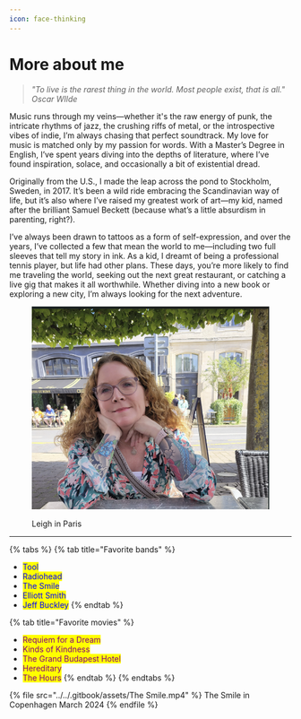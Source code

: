 ```yaml
---
icon: face-thinking
---
```


# More about me



> _"To live is the rarest thing in the world. Most people exist, that is all."_ _Oscar WIlde_

Music runs through my veins—whether it's the raw energy of punk, the intricate rhythms of jazz, the crushing riffs of metal, or the introspective vibes of indie, I’m always chasing that perfect soundtrack. My love for music is matched only by my passion for words. With a Master’s Degree in English, I’ve spent years diving into the depths of literature, where I’ve found inspiration, solace, and occasionally a bit of existential dread.

Originally from the U.S., I made the leap across the pond to Stockholm, Sweden, in 2017. It’s been a wild ride embracing the Scandinavian way of life, but it’s also where I’ve raised my greatest work of art—my kid, named after the brilliant Samuel Beckett (because what’s a little absurdism in parenting, right?).

I’ve always been drawn to tattoos as a form of self-expression, and over the years, I’ve collected a few that mean the world to me—including two full sleeves that tell my story in ink. As a kid, I dreamt of being a professional tennis player, but life had other plans. These days, you’re more likely to find me traveling the world, seeking out the next great restaurant, or catching a live gig that makes it all worthwhile. Whether diving into a new book or exploring a new city, I’m always looking for the next adventure.

<figure><img src="../../.gitbook/assets/Leigh image.png" alt=""><figcaption><p>Leigh in Paris</p></figcaption></figure>

***

{% tabs %}
{% tab title="Favorite bands" %}
* <mark style="color:blue;">Tool</mark>
* <mark style="color:blue;">Radiohead</mark>
* <mark style="color:blue;">The Smile</mark>
* <mark style="color:blue;">Elliott Smith</mark>
* <mark style="color:blue;">Jeff Buckley</mark>
{% endtab %}

{% tab title="Favorite movies" %}
* <mark style="color:purple;">Requiem for a Dream</mark>
* <mark style="color:purple;">Kinds of Kindness</mark>
* <mark style="color:purple;">The Grand Budapest Hotel</mark>
* <mark style="color:purple;">Hereditary</mark>
* <mark style="color:purple;">The Hours</mark>
{% endtab %}
{% endtabs %}

{% file src="../../.gitbook/assets/The Smile.mp4" %}
The Smile in Copenhagen March 2024
{% endfile %}


